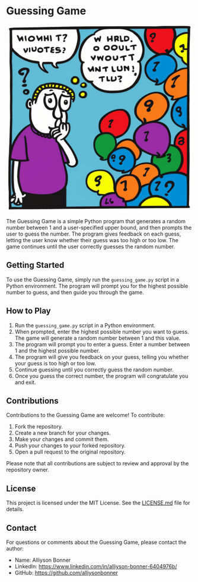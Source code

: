 # Guessing Game

![A cartoon person looking thoughtful or confused, with a thought bubble or text box asking the user to guess the secret number in the guessing game. The image has a colorful background with numbers or number bubbles floating around.](https://github.com/AlliysonBonner/GuessingGameHuman/blob/main/image.png?raw=true)

The Guessing Game is a simple Python program that generates a random number between 1 and a user-specified upper bound, and then prompts the user to guess the number. The program gives feedback on each guess, letting the user know whether their guess was too high or too low. The game continues until the user correctly guesses the random number.

## Getting Started

To use the Guessing Game, simply run the `guessing_game.py` script in a Python environment. The program will prompt you for the highest possible number to guess, and then guide you through the game.

## How to Play

1. Run the `guessing_game.py` script in a Python environment.
2. When prompted, enter the highest possible number you want to guess. The game will generate a random number between 1 and this value.
3. The program will prompt you to enter a guess. Enter a number between 1 and the highest possible number.
4. The program will give you feedback on your guess, telling you whether your guess is too high or too low.
5. Continue guessing until you correctly guess the random number.
6. Once you guess the correct number, the program will congratulate you and exit.

## Contributions

Contributions to the Guessing Game are welcome! To contribute:

1. Fork the repository.
2. Create a new branch for your changes.
3. Make your changes and commit them.
4. Push your changes to your forked repository.
5. Open a pull request to the original repository.

Please note that all contributions are subject to review and approval by the repository owner.

## License

This project is licensed under the MIT License. See the [LICENSE.md](https://github.com/alliysonbonner/GuessingGameHuman/LICENSE.md) file for details.

## Contact

For questions or comments about the Guessing Game, please contact the author:

- Name: Alliyson Bonner
- LinkedIn: https://www.linkedin.com/in/alliyson-bonner-6404976b/
- GitHub: https://github.com/alliysonbonner
